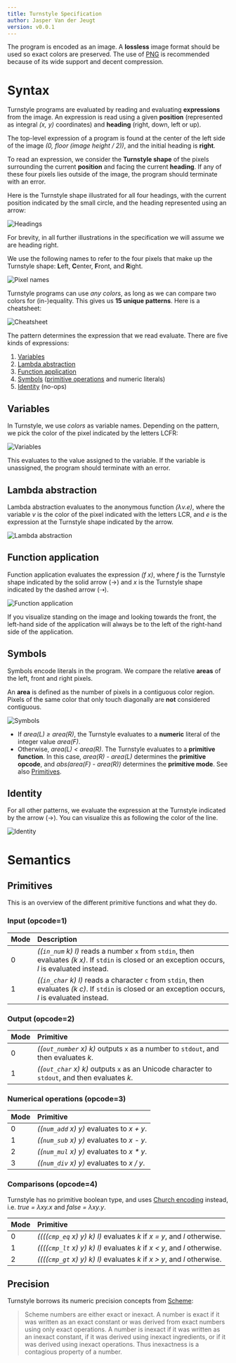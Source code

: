 ```yaml
---
title: Turnstyle Specification
author: Jasper Van der Jeugt
version: v0.0.1
---
```


The program is encoded as an image.  A **lossless** image format should be used
so exact colors are preserved.  The use of [PNG] is recommended because of its
wide support and decent compression.

# Syntax

Turnstyle programs are evaluated by reading and evaluating **expressions** from
the image.  An expression is read using a given **position** (represented as
integral _(x, y)_ coordinates) and **heading** (right, down, left or up).

The top-level expression of a program is found at the center of the left side of
the image _(0, floor (image height / 2))_, and the initial heading is **right**.

To read an expression, we consider the **Turnstyle shape** of the pixels
surrounding the current **position** and facing the current **heading**.
If any of these four pixels lies outside of the image, the program should
terminate with an error.

Here is the Turnstyle shape illustrated for all four headings, with the current
position indicated by the small circle, and the heading represented using an
arrow:

![Headings](enter.svg)

For brevity, in all further illustrations in the specification we will assume we
are heading right.

We use the following names to refer to the four pixels that make up the
Turnstyle shape: **L**eft, **C**enter, **F**ront, and **R**ight.

![Pixel names](label.svg)

Turnstyle programs can use _any colors_, as long as we can compare two colors
for (in-)equality.  This gives us **15 unique patterns**.  Here is a cheatsheet:

![Cheatsheet](cheatsheet.svg)

The pattern determines the expression that we read evaluate.  There are five
kinds of expressions:

1.  [Variables](#variables)
2.  [Lambda abstraction](#lambda-abstraction)
3.  [Function application](#function-application)
4.  [Symbols](#symbols) ([primitive operations](#primitives) and numeric literals)
5.  [Identity](#identity) (no-ops)

## Variables

In Turnstyle, we use _colors_ as variable names.  Depending on the pattern,
we pick the color of the pixel indicated by the letters LCFR:

![Variables](var.svg)

This evaluates to the value assigned to the variable.  If the variable is
unassigned, the program should terminate with an error.

## Lambda abstraction

Lambda abstraction evaluates to the anonymous function _(λv.e)_, where the
variable _v_ is the color of the pixel indicated with the letters LCR, and _e_
is the expression at the Turnstyle shape indicated by the arrow.

![Lambda abstraction](lam.svg)

## Function application

Function application evaluates the expression _(f x)_,
where _f_ is the Turnstyle shape indicated by the solid arrow (→)
and _x_ is the Turnstyle shape indicated by the dashed arrow (⇢).

![Function application](app.svg)

If you visualize standing on the image and looking towards the front, the
left-hand side of the application will always be to the left of the right-hand
side of the application.

## Symbols

Symbols encode literals in the program.  We compare the relative **areas** of
the left, front and right pixels.

An **area** is defined as the number of pixels in a contiguous color region.
Pixels of the same color that only touch diagonally are **not** considered
contiguous.

![Symbols](symbol.svg)

 -  If _area(L) ≥ area(R)_, the Turnstyle evaluates to a **numeric** literal
    of the integer value _area(F)_.
 -  Otherwise, _area(L) < area(R)_.  The Turnstyle evaluates to a
    **primitive function**.
    In this case, _area(R) - area(L)_ determines the **primitive opcode**,
    and _abs(area(F) - area(R))_ determines the **primitive mode**.
    See also [Primitives](#primitives).

## Identity

For all other patterns, we evaluate the expression at the Turnstyle indicated by
the arrow (→).  You can visualize this as following the color of the line.

![Identity](id.svg)

# Semantics

## Primitives

This is an overview of the different primitive functions and what they do.

### Input (opcode=1)

| Mode | Description                                                                                                                                            |
| :--- | :----------------------------------------------------------------------------------------------------------------------------------------------------- |
| 0    | _((`in_num` k) l)_ reads a number `x` from `stdin`, then evaluates _(k x)_. If `stdin` is closed or an exception occurs, _l_ is evaluated instead.     |
| 1    | _((`in_char` k) l)_ reads a character `c` from `stdin`, then evaluates _(k c)_. If `stdin` is closed or an exception occurs, _l_ is evaluated instead. |

### Output (opcode=2)

| Mode | Primitive                                                                                     |
| :--- | :-------------------------------------------------------------------------------------------- |
| 0    | _((`out_number` x) k)_ outputs `x` as a number to `stdout`, and then evaluates _k_.           |
| 1    | _((`out_char` x) k)_ outputs `x` as an Unicode character to `stdout`, and then evaluates _k_. |

### Numerical operations (opcode=3)

| Mode | Primitive                                  |
| :--- | :----------------------------------------- |
| 0    | _((`num_add` x) y)_ evaluates to _x + y_.  |
| 1    | _((`num_sub` x) y)_ evaluates to _x - y_.  |
| 2    | _((`num_mul` x) y)_ evaluates to _x * y_.  |
| 3    | _((`num_div` x) y)_ evaluates to _x / y_.  |

### Comparisons (opcode=4)

Turnstyle has no primitive boolean type, and uses [Church encoding] instead,
i.e. _true = λxy.x_ and _false = λxy.y_.

| Mode | Primitive                                                               |
| :--- | :---------------------------------------------------------------------- |
| 0    | _((((`cmp_eq` x) y) k) l)_ evaluates _k_ if _x = y_, and _l_ otherwise. |
| 1    | _((((`cmp_lt` x) y) k) l)_ evaluates _k_ if _x < y_, and _l_ otherwise. |
| 2    | _((((`cmp_gt` x) y) k) l)_ evaluates _k_ if _x > y_, and _l_ otherwise. |

## Precision

Turnstyle borrows its numeric precision concepts from [Scheme][Scheme
Exactness]:

> Scheme numbers are either exact or inexact. A number is exact if it was
> written as an exact constant or was derived from exact numbers using only
> exact operations. A number is inexact if it was written as an inexact
> constant, if it was derived using inexact ingredients, or if it was derived
> using inexact operations. Thus inexactness is a contagious property of a
> number.

[Church encoding]: https://en.wikipedia.org/wiki/Church_encoding
[PNG]: http://libpng.org/pub/png/
[Scheme Exactness]: https://www.cs.cmu.edu/Groups/AI/html/r4rs/r4rs_8.html#SEC52
